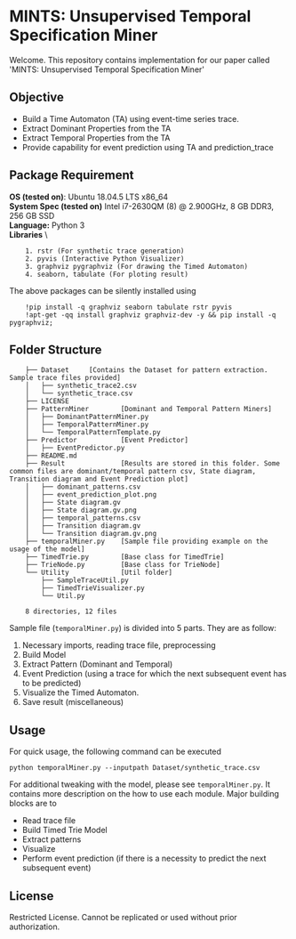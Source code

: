 # MINTS: Unsupervised Temporal Specification Miner

Welcome. This repository contains implementation for our paper called 'MINTS: Unsupervised Temporal Specification Miner' 

## Objective
* Build a Time Automaton (TA) using event-time series trace.
* Extract Dominant Properties from the TA
* Extract Temporal Properties from the TA
* Provide capability for event prediction using TA and prediction_trace

## Package Requirement

**OS (tested on)**: Ubuntu 18.04.5 LTS x86_64 \
**System Spec (tested on)** Intel i7-2630QM (8) @ 2.900GHz, 8 GB DDR3, 256 GB SSD \
**Language:** Python 3 \
**Libraries** \

```
    1. rstr (For synthetic trace generation)
    2. pyvis (Interactive Python Visualizer)
    3. graphviz pygraphviz (For drawing the Timed Automaton)
    4. seaborn, tabulate (For ploting result)
```

The above packages can be silently installed using
```
    !pip install -q graphviz seaborn tabulate rstr pyvis
    !apt-get -qq install graphviz graphviz-dev -y && pip install -q pygraphviz;
```

## Folder Structure
```
    ├── Dataset     [Contains the Dataset for pattern extraction. Sample trace files provided]
    │   ├── synthetic_trace2.csv
    │   └── synthetic_trace.csv
    ├── LICENSE
    ├── PatternMiner        [Dominant and Temporal Pattern Miners]
    │   ├── DominantPatternMiner.py
    │   ├── TemporalPatternMiner.py
    │   └── TemporalPatternTemplate.py
    ├── Predictor           [Event Predictor]
    │   ├── EventPredictor.py
    ├── README.md
    ├── Result              [Results are stored in this folder. Some common files are dominant/temporal pattern csv, State diagram, Transition diagram and Event Prediction plot]
    │   ├── dominant_patterns.csv
    │   ├── event_prediction_plot.png
    │   ├── State diagram.gv
    │   ├── State diagram.gv.png
    │   ├── temporal_patterns.csv
    │   ├── Transition diagram.gv
    │   └── Transition diagram.gv.png
    ├── temporalMiner.py    [Sample file providing example on the usage of the model]
    ├── TimedTrie.py        [Base class for TimedTrie]
    ├── TrieNode.py         [Base class for TrieNode]
    └── Utility             [Util folder]
        ├── SampleTraceUtil.py
        ├── TimedTrieVisualizer.py
        └── Util.py
    
    8 directories, 12 files
```

Sample file (`temporalMiner.py`) is divided into 5 parts. They are as follow:

1. Necessary imports, reading trace file, preprocessing
2. Build Model
3. Extract Pattern (Dominant and Temporal)
4. Event Prediction (using a trace for which the next subsequent event has to be predicted)
5. Visualize the Timed Automaton.
6. Save result (miscellaneous)

## Usage
For quick usage, the following command can be executed

` python temporalMiner.py --inputpath Dataset/synthetic_trace.csv `

For additional tweaking with the model, please see `temporalMiner.py`. It contains more description on the how to use each module. Major building blocks are to 
* Read trace file
* Build Timed Trie Model
* Extract patterns
* Visualize
* Perform event prediction (if there is a necessity to predict the next subsequent event)

## License
Restricted License. Cannot be replicated or used without prior authorization.
